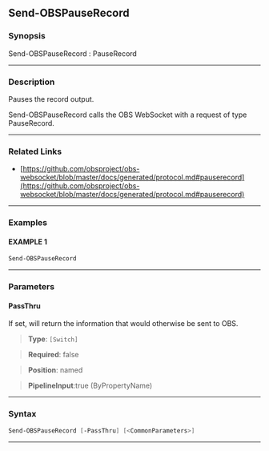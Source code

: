 Send-OBSPauseRecord
-------------------
### Synopsis
Send-OBSPauseRecord : PauseRecord

---
### Description

Pauses the record output.


Send-OBSPauseRecord calls the OBS WebSocket with a request of type PauseRecord.

---
### Related Links
* [https://github.com/obsproject/obs-websocket/blob/master/docs/generated/protocol.md#pauserecord](https://github.com/obsproject/obs-websocket/blob/master/docs/generated/protocol.md#pauserecord)



---
### Examples
#### EXAMPLE 1
```PowerShell
Send-OBSPauseRecord
```

---
### Parameters
#### **PassThru**

If set, will return the information that would otherwise be sent to OBS.



> **Type**: ```[Switch]```

> **Required**: false

> **Position**: named

> **PipelineInput**:true (ByPropertyName)



---
### Syntax
```PowerShell
Send-OBSPauseRecord [-PassThru] [<CommonParameters>]
```
---
